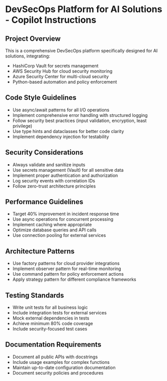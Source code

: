<!-- Use this file to provide workspace-specific custom instructions to Copilot. For more details, visit https://code.visualstudio.com/docs/copilot/copilot-customization#_use-a-githubcopilotinstructionsmd-file -->

# DevSecOps Platform for AI Solutions - Copilot Instructions

## Project Overview
This is a comprehensive DevSecOps platform specifically designed for AI solutions, integrating:
- HashiCorp Vault for secrets management
- AWS Security Hub for cloud security monitoring
- Azure Security Center for multi-cloud security
- Python-based automation and policy enforcement

## Code Style Guidelines
- Use async/await patterns for all I/O operations
- Implement comprehensive error handling with structured logging
- Follow security best practices (input validation, encryption, least privilege)
- Use type hints and dataclasses for better code clarity
- Implement dependency injection for testability

## Security Considerations 
- Always validate and sanitize inputs
- Use secrets management (Vault) for all sensitive data
- Implement proper authentication and authorization
- Log security events with correlation IDs
- Follow zero-trust architecture principles

## Performance Guidelines
- Target 40% improvement in incident response time
- Use async operations for concurrent processing
- Implement caching where appropriate
- Optimize database queries and API calls
- Use connection pooling for external services

## Architecture Patterns
- Use factory patterns for cloud provider integrations
- Implement observer pattern for real-time monitoring
- Use command pattern for policy enforcement actions
- Apply strategy pattern for different compliance frameworks

## Testing Standards
- Write unit tests for all business logic
- Include integration tests for external services
- Mock external dependencies in tests
- Achieve minimum 80% code coverage
- Include security-focused test cases

## Documentation Requirements
- Document all public APIs with docstrings
- Include usage examples for complex functions
- Maintain up-to-date configuration documentation
- Document security policies and procedures

